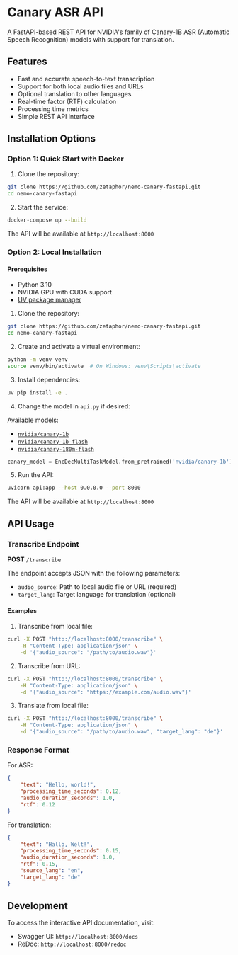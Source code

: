 # Canary ASR API

A FastAPI-based REST API for NVIDIA's family of Canary-1B ASR (Automatic Speech Recognition) models with support for translation.

## Features

- Fast and accurate speech-to-text transcription
- Support for both local audio files and URLs
- Optional translation to other languages
- Real-time factor (RTF) calculation
- Processing time metrics
- Simple REST API interface

## Installation Options

### Option 1: Quick Start with Docker

1. Clone the repository:
```bash
git clone https://github.com/zetaphor/nemo-canary-fastapi.git
cd nemo-canary-fastapi
```

2. Start the service:
```bash
docker-compose up --build
```

The API will be available at `http://localhost:8000`

### Option 2: Local Installation

#### Prerequisites
- Python 3.10
- NVIDIA GPU with CUDA support
- [UV package manager](https://github.com/astral-sh/uv)

1. Clone the repository:
```bash
git clone https://github.com/zetaphor/nemo-canary-fastapi.git
cd nemo-canary-fastapi
```

2. Create and activate a virtual environment:
```bash
python -m venv venv
source venv/bin/activate  # On Windows: venv\Scripts\activate
```

3. Install dependencies:
```bash
uv pip install -e .
```

4. Change the model in `api.py` if desired:

Available models:
- [`nvidia/canary-1b`](https://huggingface.co/nvidia/canary-1b)
- [`nvidia/canary-1b-flash`](https://huggingface.co/nvidia/canary-1b-flash)
- [`nvidia/canary-180m-flash`](https://huggingface.co/nvidia/canary-180m-flash)

```python
canary_model = EncDecMultiTaskModel.from_pretrained('nvidia/canary-1b')
```

5. Run the API:
```bash
uvicorn api:app --host 0.0.0.0 --port 8000
```

The API will be available at `http://localhost:8000`

## API Usage

### Transcribe Endpoint

**POST** `/transcribe`

The endpoint accepts JSON with the following parameters:
- `audio_source`: Path to local audio file or URL (required)
- `target_lang`: Target language for translation (optional)

#### Examples

1. Transcribe from local file:
```bash
curl -X POST "http://localhost:8000/transcribe" \
    -H "Content-Type: application/json" \
    -d '{"audio_source": "/path/to/audio.wav"}'
```

2. Transcribe from URL:
```bash
curl -X POST "http://localhost:8000/transcribe" \
    -H "Content-Type: application/json" \
    -d '{"audio_source": "https://example.com/audio.wav"}'
```

3. Translate from local file:
```bash
curl -X POST "http://localhost:8000/transcribe" \
    -H "Content-Type: application/json" \
    -d '{"audio_source": "/path/to/audio.wav", "target_lang": "de"}'
```

### Response Format

For ASR:
```json
{
    "text": "Hello, world!",
    "processing_time_seconds": 0.12,
    "audio_duration_seconds": 1.0,
    "rtf": 0.12
}
```

For translation:
```json
{
    "text": "Hallo, Welt!",
    "processing_time_seconds": 0.15,
    "audio_duration_seconds": 1.0,
    "rtf": 0.15,
    "source_lang": "en",
    "target_lang": "de"
}
```

## Development

To access the interactive API documentation, visit:
- Swagger UI: `http://localhost:8000/docs`
- ReDoc: `http://localhost:8000/redoc`